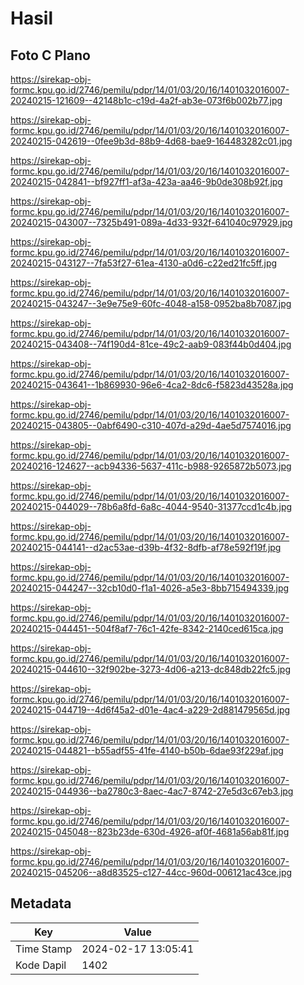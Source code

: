 # Hasil

## Foto C Plano

https://sirekap-obj-formc.kpu.go.id/2746/pemilu/pdpr/14/01/03/20/16/1401032016007-20240215-121609--42148b1c-c19d-4a2f-ab3e-073f6b002b77.jpg

https://sirekap-obj-formc.kpu.go.id/2746/pemilu/pdpr/14/01/03/20/16/1401032016007-20240215-042619--0fee9b3d-88b9-4d68-bae9-164483282c01.jpg

https://sirekap-obj-formc.kpu.go.id/2746/pemilu/pdpr/14/01/03/20/16/1401032016007-20240215-042841--bf927ff1-af3a-423a-aa46-9b0de308b92f.jpg

https://sirekap-obj-formc.kpu.go.id/2746/pemilu/pdpr/14/01/03/20/16/1401032016007-20240215-043007--7325b491-089a-4d33-932f-641040c97929.jpg

https://sirekap-obj-formc.kpu.go.id/2746/pemilu/pdpr/14/01/03/20/16/1401032016007-20240215-043127--7fa53f27-61ea-4130-a0d6-c22ed21fc5ff.jpg

https://sirekap-obj-formc.kpu.go.id/2746/pemilu/pdpr/14/01/03/20/16/1401032016007-20240215-043247--3e9e75e9-60fc-4048-a158-0952ba8b7087.jpg

https://sirekap-obj-formc.kpu.go.id/2746/pemilu/pdpr/14/01/03/20/16/1401032016007-20240215-043408--74f190d4-81ce-49c2-aab9-083f44b0d404.jpg

https://sirekap-obj-formc.kpu.go.id/2746/pemilu/pdpr/14/01/03/20/16/1401032016007-20240215-043641--1b869930-96e6-4ca2-8dc6-f5823d43528a.jpg

https://sirekap-obj-formc.kpu.go.id/2746/pemilu/pdpr/14/01/03/20/16/1401032016007-20240215-043805--0abf6490-c310-407d-a29d-4ae5d7574016.jpg

https://sirekap-obj-formc.kpu.go.id/2746/pemilu/pdpr/14/01/03/20/16/1401032016007-20240216-124627--acb94336-5637-411c-b988-9265872b5073.jpg

https://sirekap-obj-formc.kpu.go.id/2746/pemilu/pdpr/14/01/03/20/16/1401032016007-20240215-044029--78b6a8fd-6a8c-4044-9540-31377ccd1c4b.jpg

https://sirekap-obj-formc.kpu.go.id/2746/pemilu/pdpr/14/01/03/20/16/1401032016007-20240215-044141--d2ac53ae-d39b-4f32-8dfb-af78e592f19f.jpg

https://sirekap-obj-formc.kpu.go.id/2746/pemilu/pdpr/14/01/03/20/16/1401032016007-20240215-044247--32cb10d0-f1a1-4026-a5e3-8bb715494339.jpg

https://sirekap-obj-formc.kpu.go.id/2746/pemilu/pdpr/14/01/03/20/16/1401032016007-20240215-044451--504f8af7-76c1-42fe-8342-2140ced615ca.jpg

https://sirekap-obj-formc.kpu.go.id/2746/pemilu/pdpr/14/01/03/20/16/1401032016007-20240215-044610--32f902be-3273-4d06-a213-dc848db22fc5.jpg

https://sirekap-obj-formc.kpu.go.id/2746/pemilu/pdpr/14/01/03/20/16/1401032016007-20240215-044719--4d6f45a2-d01e-4ac4-a229-2d881479565d.jpg

https://sirekap-obj-formc.kpu.go.id/2746/pemilu/pdpr/14/01/03/20/16/1401032016007-20240215-044821--b55adf55-41fe-4140-b50b-6dae93f229af.jpg

https://sirekap-obj-formc.kpu.go.id/2746/pemilu/pdpr/14/01/03/20/16/1401032016007-20240215-044936--ba2780c3-8aec-4ac7-8742-27e5d3c67eb3.jpg

https://sirekap-obj-formc.kpu.go.id/2746/pemilu/pdpr/14/01/03/20/16/1401032016007-20240215-045048--823b23de-630d-4926-af0f-4681a56ab81f.jpg

https://sirekap-obj-formc.kpu.go.id/2746/pemilu/pdpr/14/01/03/20/16/1401032016007-20240215-045206--a8d83525-c127-44cc-960d-006121ac43ce.jpg


## Metadata

| Key        | Value               |
| ---------- | ------------------- |
| Time Stamp | 2024-02-17 13:05:41 |
| Kode Dapil | 1402                |




